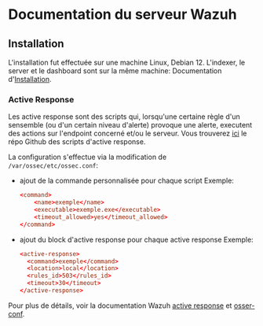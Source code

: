 # Documentation du serveur Wazuh

## Installation
L'installation fut effectuée sur une machine Linux, Debian 12. L'indexer, le server et le dashboard sont sur la même machine:
Documentation d'[Installation](https://documentation.wazuh.com/current/installation-guide/index.html).

### Active Response
Les active response sont des scripts qui, lorsqu'une certaine règle d'un sensemble (ou d'un certain niveau d'alerte) provoque une alerte, executent des actions sur l'endpoint concerné et/ou le serveur.
Vous trouverez [ici](https://github.com/B3LIOTT/wazuh-active-response) le répo Github des scripts d'active response.

La configuration s'effectue via la modification de `/var/ossec/etc/ossec.conf`:
- ajout de la commande personnalisée pour chaque script
  Exemple:
  ```conf
  <command>
      <name>exemple</name>
      <executable>exemple.exe</executable>
      <timeout_allowed>yes</timeout_allowed>
  </command>
  ```

- ajout du block d'active response pour chaque active response
  Exemple:
    ```conf
   <active-response>
      <command>exemple</command>
      <location>local</location>
      <rules_id>503</rules_id>
      <timeout>30</timeout>
  </active-response>
  ```

Pour plus de détails, voir la documentation Wazuh [active response](https://documentation.wazuh.com/current/user-manual/capabilities/active-response/how-to-configure.html) et [osser-conf](https://documentation.wazuh.com/current/user-manual/reference/ossec-conf/active-response.html#command).
